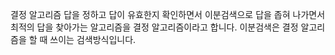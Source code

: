 결정 알고리즘
답을 정하고 답이 유효한지 확인하면서 이분검색으로 답을 좁혀 나가면서 최적의 답을 찾아가는 알고리즘을 결정 알고리즘이라고 합니다. 
이분검색은 결정 알고리즘을 할 때 쓰이는 검색방식입니다.
